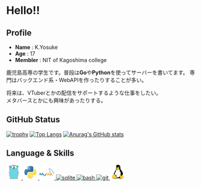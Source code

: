 # Hello!!

## Profile
* **Name**     : K.Yosuke
* **Age**      : 17
* **Membler**  : NIT of Kagoshima college

 鹿児島高専の学生です。普段は**Go**や**Python**を使ってサーバーを書いてます。
 専門はバックエンド系・WebAPIを作ったりすることが多い。

 将来は、VTuberとかの配信をサポートするような仕事をしたい。<br>
 メタバースとかにも興味があったりする。
 
 ## GitHub Status
[![trophy](https://github-profile-trophy.vercel.app/?username=aqyuki&column=7)](https://github.com/ryo-ma/github-profile-trophy)
[![Top Langs](https://github-readme-stats.vercel.app/api/top-langs/?username=aqyuki)](https://github.com/anuraghazra/github-readme-stats)
[![Anurag's GitHub stats](https://github-readme-stats.vercel.app/api?username=aqyuki)](https://github.com/anuraghazra/github-readme-stats)


## Language & Skills
<p align="left"> 
 <a href="https://golang.org" target="_blank" rel="noreferrer"> <img src="https://raw.githubusercontent.com/devicons/devicon/master/icons/go/go-original.svg" alt="go" width="40" height="40"/> </a> 
 <a href="https://www.python.org" target="_blank" rel="noreferrer"> <img src="https://raw.githubusercontent.com/devicons/devicon/master/icons/python/python-original.svg" alt="python" width="40" height="40"/> </a> 
  <a href="https://www.mysql.com/" target="_blank" rel="noreferrer"> <img src="https://raw.githubusercontent.com/devicons/devicon/master/icons/mysql/mysql-original-wordmark.svg" alt="mysql" width="40" height="40"/> </a>
 <a href="https://www.sqlite.org/" target="_blank" rel="noreferrer"> <img src="https://www.vectorlogo.zone/logos/sqlite/sqlite-icon.svg" alt="sqlite" width="40" height="40"/> </a>
 <a href="https://www.gnu.org/software/bash/" target="_blank" rel="noreferrer"> <img src="https://www.vectorlogo.zone/logos/gnu_bash/gnu_bash-icon.svg" alt="bash" width="40" height="40"/> </a>
 <a href="https://git-scm.com/" target="_blank" rel="noreferrer"> <img src="https://www.vectorlogo.zone/logos/git-scm/git-scm-icon.svg" alt="git" width="40" height="40"/> </a> 
 <a href="https://www.linux.org/" target="_blank" rel="noreferrer"> <img src="https://raw.githubusercontent.com/devicons/devicon/master/icons/linux/linux-original.svg" alt="linux" width="40" height="40"/> </a> 
 

 
</p>
